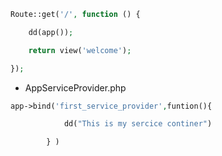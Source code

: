 ```php
Route::get('/', function () {

    dd(app());

    return view('welcome');

});
```

 - AppServiceProvider.php
```php
app->bind('first_service_provider',funtion(){

            dd("This is my sercice continer")

        } )
```